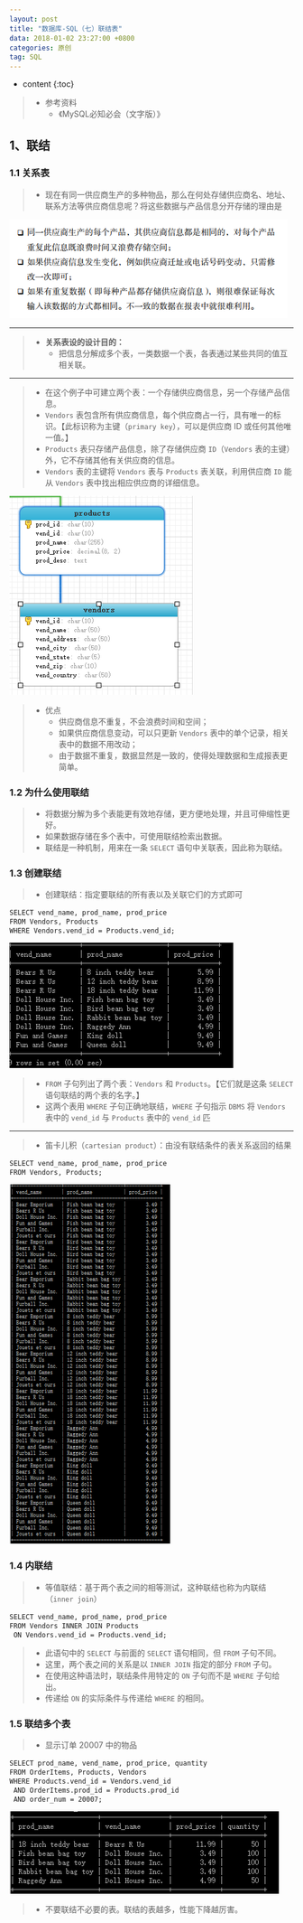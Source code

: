 ```yaml
---
layout: post
title: "数据库-SQL（七）联结表"
data: 2018-01-02 23:27:00 +0800
categories: 原创
tag: SQL
---
```

* content
{:toc}

> * 参考资料
>   * 《MySQL必知必会（文字版）》

<!-- more -->

## 1、联结

### 1.1 关系表

> * 现在有同一供应商生产的多种物品，那么在何处存储供应商名、地址、联系方法等供应商信息呢？将这些数据与产品信息分开存储的理由是

![select](/styles/images/sql/sql-55.png)

---

> * **关系表设的设计目的：**
>   * 把信息分解成多个表，一类数据一个表，各表通过某些共同的值互相关联。

---

> * 在这个例子中可建立两个表：一个存储供应商信息，另一个存储产品信息。
> * `Vendors` 表包含所有供应商信息，每个供应商占一行，具有唯一的标识。【此标识称为主键（`primary key`），可以是供应商 ID 或任何其他唯一值。】
> * `Products` 表只存储产品信息，除了存储供应商 `ID`（`Vendors` 表的主键）外，它不存储其他有关供应商的信息。
> * `Vendors` 表的主键将 `Vendors` 表与 `Products` 表关联，利用供应商 `ID` 能从 `Vendors` 表中找出相应供应商的详细信息。

![select](/styles/images/sql/sql-56.png)

> * 优点
>   * 供应商信息不重复，不会浪费时间和空间；
>   * 如果供应商信息变动，可以只更新 `Vendors` 表中的单个记录，相关表中的数据不用改动；
>   * 由于数据不重复，数据显然是一致的，使得处理数据和生成报表更简单。

### 1.2 为什么使用联结

> * 将数据分解为多个表能更有效地存储，更方便地处理，并且可伸缩性更好。
> * 如果数据存储在多个表中，可使用联结检索出数据。
> * 联结是一种机制，用来在一条 `SELECT` 语句中关联表，因此称为联结。

### 1.3 创建联结

> * 创建联结：指定要联结的所有表以及关联它们的方式即可

```
SELECT vend_name, prod_name, prod_price
FROM Vendors, Products
WHERE Vendors.vend_id = Products.vend_id; 
```

![select](/styles/images/sql/sql-57.png)

> * `FROM` 子句列出了两个表：`Vendors` 和 `Products`。【它们就是这条 `SELECT` 语句联结的两个表的名字。】
> * 这两个表用 `WHERE` 子句正确地联结，`WHERE` 子句指示 `DBMS` 将 `Vendors` 表中的 `vend_id` 与 `Products` 表中的 `vend_id` 匹

---

> * 笛卡儿积（`cartesian product`）：由没有联结条件的表关系返回的结果

```
SELECT vend_name, prod_name, prod_price
FROM Vendors, Products; 
```

![select](/styles/images/sql/sql-58.png)

### 1.4 内联结

> * 等值联结：基于两个表之间的相等测试，这种联结也称为内联结（`inner join`）

```
SELECT vend_name, prod_name, prod_price
FROM Vendors INNER JOIN Products
 ON Vendors.vend_id = Products.vend_id; 
```

> * 此语句中的 `SELECT` 与前面的 `SELECT` 语句相同，但 `FROM` 子句不同。
> * 这里，两个表之间的关系是以 `INNER JOIN` 指定的部分 `FROM` 子句。
> * 在使用这种语法时，联结条件用特定的 `ON` 子句而不是 `WHERE` 子句给出。
> * 传递给 `ON` 的实际条件与传递给 `WHERE` 的相同。

### 1.5 联结多个表

> * 显示订单 20007 中的物品

```
SELECT prod_name, vend_name, prod_price, quantity
FROM OrderItems, Products, Vendors
WHERE Products.vend_id = Vendors.vend_id
 AND OrderItems.prod_id = Products.prod_id
 AND order_num = 20007; 
```

![select](/styles/images/sql/sql-59.png)

> * 不要联结不必要的表。联结的表越多，性能下降越厉害。